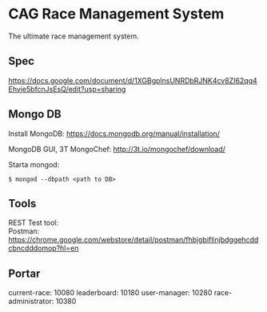 CAG Race Management System
==========================
The ultimate race management system.

Spec
----
https://docs.google.com/document/d/1XGBgplnsUNRDbRJNK4cv8ZI62qq4Ehvje5bfcnJsEsQ/edit?usp=sharing

Mongo DB
--------
Install MongoDB: https://docs.mongodb.org/manual/installation/

MongoDB GUI, 3T MongoChef: http://3t.io/mongochef/download/

Starta mongod: 

    $ mongod --dbpath <path to DB>

Tools
-----
REST Test tool:<br>
Postman: https://chrome.google.com/webstore/detail/postman/fhbjgbiflinjbdggehcddcbncdddomop?hl=en

Portar
------
current-race: 10080
leaderboard: 10180
user-manager: 10280
race-administrator: 10380
